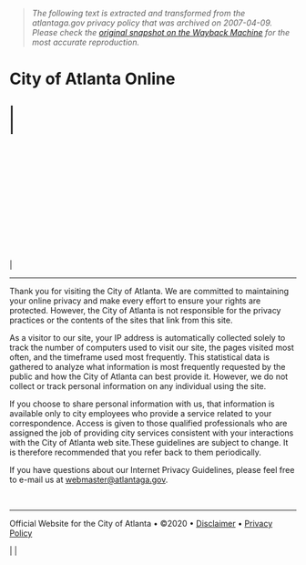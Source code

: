 > *The following text is extracted and transformed from the atlantaga.gov privacy policy that was archived on 2007-04-09. Please check the [original snapshot on the Wayback Machine](https://web.archive.org/web/20070409062159id_/http%3A//www.atlantaga.gov/PrivacyPolicy.aspx) for the most accurate reproduction.*

# City of Atlanta Online

|   
| [](https://web.archive.org/Mayor/Default.aspx)  
---  
[](http://apps.atlantaga.gov/citycouncil/)  
[](https://web.archive.org/Government/Default.aspx)  
[](https://web.archive.org/government/courts/municipalcourtofatlanta.aspx?section=CourtSystem)  
[](https://web.archive.org/Government/Boards/brds_comm.aspx)  
[](https://web.archive.org/CityChannel26/Default.aspx)  
[](https://web.archive.org/CityServices/Default.aspx)  
[](http://agency.governmentjobs.com/atlanta)  
[](https://web.archive.org/Calendars/Default.aspx)  
[](https://web.archive.org/EconomicDevelopment/Default.aspx)  
[](https://web.archive.org/International/Default.aspx)  
[](https://web.archive.org/OnlinePayments/Default.aspx)  
[](https://web.archive.org/OtherAgencies.aspx)  
|   


* * *

Thank you for visiting the City of Atlanta. We are committed to maintaining your online privacy and make every effort to ensure your rights are protected. However, the City of Atlanta is not responsible for the privacy practices or the contents of the sites that link from this site.  

As a visitor to our site, your IP address is automatically collected solely to track the number of computers used to visit our site, the pages visited most often, and the timeframe used most frequently. This statistical data is gathered to analyze what information is most frequently requested by the public and how the City of Atlanta can best provide it. However, we do not collect or track personal information on any individual using the site.

If you choose to share personal information with us, that information is available only to city employees who provide a service related to your correspondence. Access is given to those qualified professionals who are assigned the job of providing city services consistent with your interactions with the City of Atlanta web site.These guidelines are subject to change. It is therefore recommended that you refer back to them periodically.  

If you have questions about our Internet Privacy Guidelines, please feel free to e-mail us at [webmaster@atlantaga.gov](mailto:webmaster@ci.atlanta.ga.us).

  
 

* * *

Official Website for the City of Atlanta • ©2020 • [Disclaimer](https://web.archive.org/Disclaimer.aspx) • [Privacy Policy](https://web.archive.org/PrivacyPolicy.aspx)

|  |    


